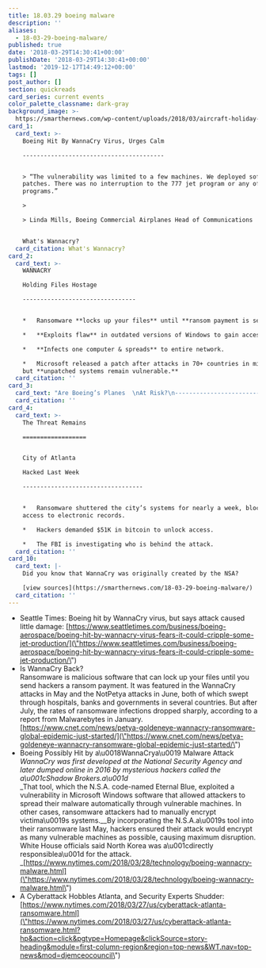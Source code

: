 ```yaml
---
title: 18.03.29 boeing malware
description: ''
aliases:
  - 18-03-29-boeing-malware/
published: true
date: '2018-03-29T14:30:41+00:00'
publishDate: '2018-03-29T14:30:41+00:00'
lastmod: '2019-12-17T14:49:12+00:00'
tags: []
post_author: []
section: quickreads
card_series: current events
color_palette_classname: dark-gray
background_image: >-
  https://smarthernews.com/wp-content/uploads/2018/03/aircraft-holiday-sun-tourism-99567-scaled.jpeg
card_1:
  card_text: >-
    Boeing Hit By WannaCry Virus, Urges Calm

    ----------------------------------------


    > “The vulnerability was limited to a few machines. We deployed software
    patches. There was no interruption to the 777 jet program or any of our
    programs.”

    > 

    > Linda Mills, Boeing Commercial Airplanes Head of Communications


    What's Wannacry?
  card_citation: What's Wannacry?
card_2:
  card_text: >-
    WANNACRY  

    Holding Files Hostage

    --------------------------------


    *   Ransomware **locks up your files** until **ransom payment is sent**.

    *   **Exploits flaw** in outdated versions of Windows to gain access.

    *   **Infects one computer & spreads** to entire network.

    *   Microsoft released a patch after attacks in 70+ countries in mid-2017,
    but **unpatched systems remain vulnerable.**
  card_citation: ''
card_3:
  card_text: "Are Boeing’s Planes  \nAt Risk?\n------------------------------\n\n> “I dona\x19t think thata\x19s realistic. I dona\x19t think any of Boeinga\x19s planes or any aircraft anywhere run Embedded Windows.”\n> \n> Jake Williams, Rendition InfoSec Founder to The Seattle Times"
  card_citation: ''
card_4:
  card_text: >-
    The Threat Remains

    ==================


    City of Atlanta  

    Hacked Last Week

    ----------------------------------


    *   Ransomware shuttered the city’s systems for nearly a week, blocking
    access to electronic records.

    *   Hackers demanded $51K in bitcoin to unlock access.

    *   The FBI is investigating who is behind the attack.
  card_citation: ''
card_10:
  card_text: |-
    Did you know that WannaCry was originally created by the NSA?

    [view sources](https://smarthernews.com/18-03-29-boeing-malware/)
  card_citation: ''
---
```

*   Seattle Times: Boeing hit by WannaCry virus, but says attack caused little damage: [https://www.seattletimes.com/business/boeing-aerospace/boeing-hit-by-wannacry-virus-fears-it-could-cripple-some-jet-production/](\"https://www.seattletimes.com/business/boeing-aerospace/boeing-hit-by-wannacry-virus-fears-it-could-cripple-some-jet-production/\")
*   Is WannaCry Back?  
    Ransomware is malicious software that can lock up your files until you send hackers a ransom payment. It was featured in the WannaCry attacks in May and the NotPetya attacks in June, both of which swept through hospitals, banks and governments in several countries. But after July, the rates of ransomware infections dropped sharply, according to a report from Malwarebytes in January. [https://www.cnet.com/news/petya-goldeneye-wannacry-ransomware-global-epidemic-just-started/](\"https://www.cnet.com/news/petya-goldeneye-wannacry-ransomware-global-epidemic-just-started/\")
*   Boeing Possibly Hit by a\\u0018WannaCrya\\u0019 Malware Attack  
    _WannaCry was first developed at the National Security Agency and later dumped online in 2016 by mysterious hackers called the a\\u001cShadow Brokers.a\\u001d_  
    _That tool, which the N.S.A. code-named Eternal Blue, exploited a vulnerability in Microsoft Windows software that allowed attackers to spread their malware automatically through vulnerable machines. In other cases, ransomware attackers had to manually encrypt victima\\u0019s systems.__By incorporating the N.S.A.a\\u0019s tool into their ransomware last May, hackers ensured their attack would encrypt as many vulnerable machines as possible, causing maximum disruption. White House officials said North Korea was a\\u001cdirectly responsiblea\\u001d for the attack.  
    _[https://www.nytimes.com/2018/03/28/technology/boeing-wannacry-malware.html](\"https://www.nytimes.com/2018/03/28/technology/boeing-wannacry-malware.html\")
*   A Cyberattack Hobbles Atlanta, and Security Experts Shudder:  
    [https://www.nytimes.com/2018/03/27/us/cyberattack-atlanta-ransomware.html](\"https://www.nytimes.com/2018/03/27/us/cyberattack-atlanta-ransomware.html?hp&action=click&pgtype=Homepage&clickSource=story-heading&module=first-column-region&region=top-news&WT.nav=top-news&mod=djemceocouncil\")